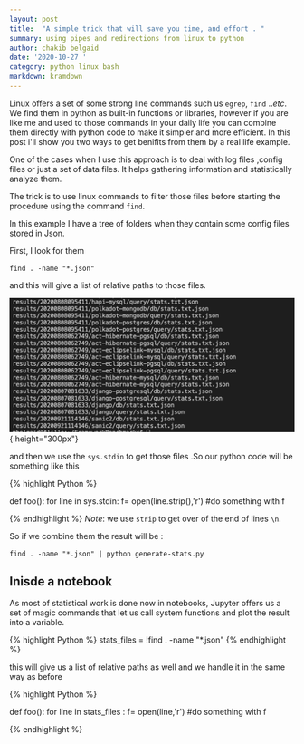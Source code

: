 ```yaml
---
layout: post
title:  "A simple trick that will save you time, and effort . "
summary: using pipes and redirections from linux to python 
author: chakib belgaid
date: '2020-10-27 '
category: python linux bash 
markdown: kramdown
---
```




Linux offers a set of some strong line commands such us `egrep`, `find` ..*etc*. 
We find them in python as built-in functions or libraries, however if you are like me and used to those commands in your daily life you can combine them directly with python code to make it simpler and more efficient. 
In this post i'll show you two ways to get benifits from them by a real life example. 


One of the cases when I use this approach is to deal with log files ,config files or just a set of data files. It helps gathering information and statistically analyze them. 

The trick is to use linux commands to filter those files before starting the procedure using the command `find`. 

In this example I have a tree of folders when they contain some config files stored in Json. 

First, I look for them 

    find . -name "*.json" 

and this will give a list of relative paths to those files.

![Results of find command ](/assets/pipes/find.png){:height="300px"}

and then we use the `sys.stdin` to get those files .So our python code will be something like this 

{% highlight Python %}


def foo(): 
    for line in sys.stdin:
        f= open(line.strip(),'r')
        #do something with f 


{% endhighlight %}
*Note*: we use `strip` to get over of the end of lines `\n`. 

So if we combine them the result will be : 

    find . -name "*.json" | python generate-stats.py





## Inisde a notebook 

As most of statistical work is done now in notebooks, Jupyter offers us a set of magic commands that let us call system functions and plot the result into a variable.

{% highlight Python %}
stats_files = !find . -name "*.json" 
{% endhighlight %}

this will give us a list of relative paths as well  and we handle it in the same way as before 

{% highlight Python %}


def foo(): 
    for line in stats_files :
        f= open(line,'r')
        #do something with f 

{% endhighlight %}



